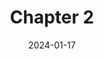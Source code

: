 ---
title: Chapter 2
summary: Easily learn MongoDB in 10 minutes!
date: 2024-01-17
type: docs
math: false
tags:
  - MongoDB
image:
  caption: 'Embed rich media such as videos and LaTeX math'
---